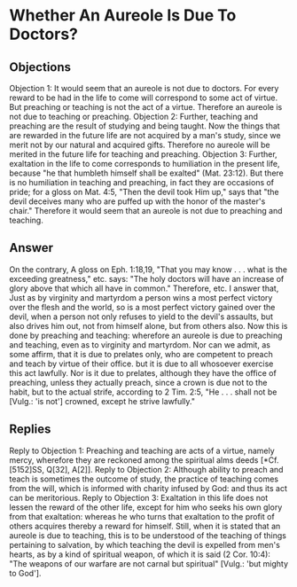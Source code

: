 # Whether An Aureole Is Due To Doctors?
## Objections
Objection 1: It would seem that an aureole is not due to doctors. For every reward to be had in the life to come will correspond to some act of virtue. But preaching or teaching is not the act of a virtue. Therefore an aureole is not due to teaching or preaching.
Objection 2: Further, teaching and preaching are the result of studying and being taught. Now the things that are rewarded in the future life are not acquired by a man's study, since we merit not by our natural and acquired gifts. Therefore no aureole will be merited in the future life for teaching and preaching.
Objection 3: Further, exaltation in the life to come corresponds to humiliation in the present life, because "he that humbleth himself shall be exalted" (Mat. 23:12). But there is no humiliation in teaching and preaching, in fact they are occasions of pride; for a gloss on Mat. 4:5, "Then the devil took Him up," says that "the devil deceives many who are puffed up with the honor of the master's chair." Therefore it would seem that an aureole is not due to preaching and teaching.
## Answer
On the contrary, A gloss on Eph. 1:18,19, "That you may know . . . what is the exceeding greatness," etc. says: "The holy doctors will have an increase of glory above that which all have in common." Therefore, etc.
I answer that, Just as by virginity and martyrdom a person wins a most perfect victory over the flesh and the world, so is a most perfect victory gained over the devil, when a person not only refuses to yield to the devil's assaults, but also drives him out, not from himself alone, but from others also. Now this is done by preaching and teaching: wherefore an aureole is due to preaching and teaching, even as to virginity and martyrdom. Nor can we admit, as some affirm, that it is due to prelates only, who are competent to preach and teach by virtue of their office. but it is due to all whosoever exercise this act lawfully. Nor is it due to prelates, although they have the office of preaching, unless they actually preach, since a crown is due not to the habit, but to the actual strife, according to 2 Tim. 2:5, "He . . . shall not be [Vulg.: 'is not'] crowned, except he strive lawfully."
## Replies
Reply to Objection 1: Preaching and teaching are acts of a virtue, namely mercy, wherefore they are reckoned among the spiritual alms deeds [*Cf. [5152]SS, Q[32], A[2]].
Reply to Objection 2: Although ability to preach and teach is sometimes the outcome of study, the practice of teaching comes from the will, which is informed with charity infused by God: and thus its act can be meritorious.
Reply to Objection 3: Exaltation in this life does not lessen the reward of the other life, except for him who seeks his own glory from that exaltation: whereas he who turns that exaltation to the profit of others acquires thereby a reward for himself. Still, when it is stated that an aureole is due to teaching, this is to be understood of the teaching of things pertaining to salvation, by which teaching the devil is expelled from men's hearts, as by a kind of spiritual weapon, of which it is said (2 Cor. 10:4): "The weapons of our warfare are not carnal but spiritual" [Vulg.: 'but mighty to God'].